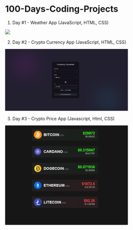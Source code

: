 # 100-Days-Coding-Projects
 
1. Day #1 - Weather App (JavaScript, HTML, CSS)
<img src="https://github.com/safaanilatasoy/100-Days-Coding-Projects/assets/61758061/90505c6f-6856-4965-adb6-2f2987893914" width="400">

2. Day #2 - Crypto Currency App (JavaScript, HTML, CSS)
<img src="Day2-Cyrpto-Currency-App/images/cur_converter_ss.png" width="400"/>

3. Day #3 - Crypto Price App (Javascript, Html, CSS)
<img src="Day3-Crypto-Price-App/images/crypto-price-app.png" width="400"/>